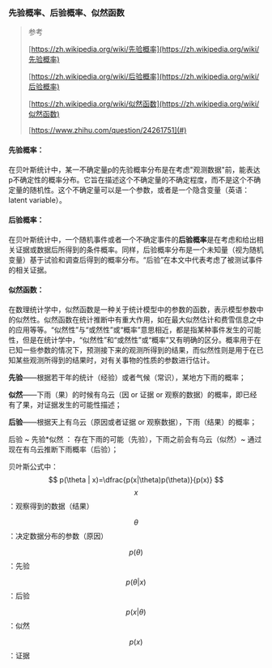 ### 先验概率、后验概率、似然函数

> 参考
>
> [https://zh.wikipedia.org/wiki/先验概率](https://zh.wikipedia.org/wiki/先验概率)
>
> [https://zh.wikipedia.org/wiki/后验概率](https://zh.wikipedia.org/wiki/后验概率)
>
> [https://zh.wikipedia.org/wiki/似然函数](https://zh.wikipedia.org/wiki/似然函数)
>
> [https://www.zhihu.com/question/24261751](#)

#### 先验概率：

在贝叶斯统计中，某一不确定量p的先验概率分布是在考虑"观测数据"前，能表达p不确定性的概率分布。它旨在描述这个不确定量的不确定程度，而不是这个不确定量的随机性。这个不确定量可以是一个参数，或者是一个隐含变量（英语：latent variable）。

#### 后验概率：

在贝叶斯统计中，一个随机事件或者一个不确定事件的**后验概率**是在考虑和给出相关证据或数据后所得到的条件概率。同样，后验概率分布是一个未知量（视为随机变量）基于试验和调查后得到的概率分布。“后验”在本文中代表考虑了被测试事件的相关证据。

#### 似然函数：

在数理统计学中，似然函数是一种关于统计模型中的参数的函数，表示模型参数中的似然性。似然函数在统计推断中有重大作用，如在最大似然估计和费雪信息之中的应用等等。“似然性”与“或然性”或“概率”意思相近，都是指某种事件发生的可能性，但是在统计学中，“似然性”和“或然性”或“概率”又有明确的区分。概率用于在已知一些参数的情况下，预测接下来的观测所得到的结果，而似然性则是用于在已知某些观测所得到的结果时，对有关事物的性质的参数进行估计。



**先验**——根据若干年的统计（经验）或者气候（常识），某地方下雨的概率；

**似然**——下雨（果）的时候有乌云（因 or 证据 or 观察的数据）的概率，即已经有了果，对证据发生的可能性描述；

**后验**——根据天上有乌云（原因或者证据 or 观察数据），下雨（结果）的概率；

后验 ~ 先验\*似然 ： 存在下雨的可能（先验），下雨之前会有乌云（似然）~ 通过现在有乌云推断下雨概率（后验）；



贝叶斯公式中：
$$
p(\theta | x)=\dfrac{p(x|\theta)p(\theta)}{p(x)}
$$
$$x$$：观察得到的数据（结果）

$$\theta$$：决定数据分布的参数（原因）

$$p(\theta)$$：先验

$$p(\theta|x)$$：后验

$$p(x|\theta)$$：似然

$$p(x)$$：证据



